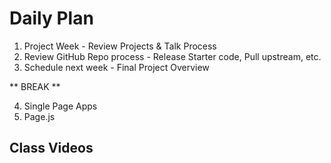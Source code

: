 # Daily Plan
1. Project Week - Review Projects & Talk Process
2. Review GitHub Repo process - Release Starter code, Pull upstream, etc.
3. Schedule next week - Final Project Overview

** BREAK **

4. Single Page Apps
5. Page.js

## Class Videos
[]()
[]()
[]()
